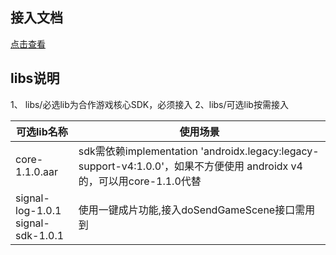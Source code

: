## 接入文档

[点击查看](https://open.oppomobile.com/new/developmentDoc/info?id=12176)

## libs说明
 1、 libs/必选lib为合作游戏核心SDK，必须接入
 2、libs/可选lib按需接入
	

|              可选lib名称               |                                                       使用场景                                                       |
| ------------------------------------- | ------------------------------------------------------------------------------------------------------------------- |
| core-1.1.0.aar                        | sdk需依赖implementation 'androidx.legacy:legacy-support-v4:1.0.0'，如果不方便使用 androidx  v4的，可以用core-1.1.0代替 | 
| signal-log-1.0.1<br/>signal-sdk-1.0.1 | 使用一键成片功能,接入doSendGameScene接口需用到                                                                         |